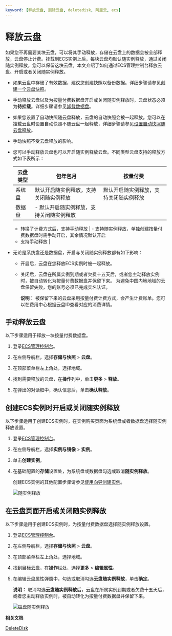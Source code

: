 ```yaml
---
keyword: [释放云盘, 删除云盘, deletedisk, 阿里云, ecs]
---
```


# 释放云盘

如果您不再需要某块云盘，可以将其手动释放，存储在云盘上的数据会被全部释放，云盘停止计费。挂载到ECS实例上后，每块云盘均默认随实例释放，通过关闭随实例释放，您可以保留这块云盘。本文介绍了如何通过ECS管理控制台释放云盘、开启或者关闭随实例释放。

-   如果云盘中存储了有效数据，建议您创建快照以备份数据。详细步骤请参见[创建一个云盘快照](/intl.zh-CN/快照/使用快照/创建一个云盘快照.md)。
-   手动释放云盘以及为按量付费数据盘开启或关闭随实例释放时，云盘状态必须为**待挂载**。详细步骤请参见[卸载数据盘](/intl.zh-CN/块存储/云盘/卸载数据盘.md)。

-   如果您设置了自动快照随云盘释放，云盘的自动快照会被一起释放。您可以在挂载云盘时设置自动快照不随云盘一起释放，详细步骤请参见[设置自动快照随云盘释放](/intl.zh-CN/快照/使用自动快照策略/设置自动快照随云盘释放.md)。
-   手动快照不受云盘释放的影响。
-   您可以手动释放云盘也可以开启随实例释放云盘。不同类型云盘支持的释放方式如下表所示：

    |云盘类型|包年包月|按量付费|
    |----|----|----|
    |系统盘|默认开启随实例释放，支持关闭随实例释放|默认开启随实例释放，支持关闭随实例释放|
    |数据盘|    -   默认开启随实例释放，支持关闭随实例释放
    -   转换了计费方式后，支持手动释放
|    -   支持随实例释放，单独创建按量付费数据盘时需手动开启，其余情况默认开启
    -   支持手动释放 |

-   无论是系统盘还是数据盘，开启与关闭随实例释放都有如下影响：
    -   开启后，云盘在您释放ECS实例时被一起释放。
    -   关闭后，云盘在所属实例到期或者欠费十五天后，或者您主动释放实例时，被自动转化为按量付费数据盘并保留下来。 为避免中国内地地域的云盘保留失败，您的账号必须已完成实名认证。

        **说明：** 被保留下来的云盘采用按量付费计费方式，会产生计费账单。您可以在费用中心根据云盘ID查看对应的消费详情。


## 手动释放云盘

以下步骤适用于释放一块按量付费数据盘。

1.  登录[ECS管理控制台](https://ecs.console.aliyun.com)。

2.  在左侧导航栏，选择**存储与快照** \> **云盘**。

3.  在顶部菜单栏左上角处，选择地域。

4.  找到需要释放的云盘，在**操作**列中，单击**更多** \> **释放**。

5.  在弹出的对话框中，确认信息后，单击**确认释放**。


## 创建ECS实例时开启或关闭随实例释放

以下步骤适用于创建ECS实例时，在实例购买页面为系统盘或者数据盘选择随实例释放设置。

1.  登录[ECS管理控制台](https://ecs.console.aliyun.com)。

2.  在左侧导航栏，选择**实例与镜像** \> **实例**。

3.  单击**创建实例**。

4.  在基础配置的**存储**设置处，为系统盘或数据盘勾选或取消**随实例释放**。

    创建ECS实例的其他配置步骤请参见[使用向导创建实例](/intl.zh-CN/实例/创建实例/使用向导创建实例.md)。

    ![随实例释放](https://static-aliyun-doc.oss-accelerate.aliyuncs.com/assets/img/zh-CN/8363359951/p63822.png)


## 在云盘页面开启或关闭随实例释放

以下步骤适用于创建ECS实例时，为按量付费数据盘选择随实例释放设置。

1.  登录[ECS管理控制台](https://ecs.console.aliyun.com)。

2.  在左侧导航栏，选择**存储与快照** \> **云盘**。

3.  在顶部菜单栏左上角处，选择地域。

4.  找到目标云盘，在**操作**栏处，选择**更多** \> **编辑属性**。

5.  在编辑云盘属性弹窗中，勾选或取消勾选**云盘随实例释放**，单击**确定**。

    **说明：** 取消勾选**云盘随实例释放**后，云盘在所属实例到期或者欠费十五天后，或者您主动释放实例时，被自动转化为按量付费数据盘并保留下来。

    ![磁盘随实例释放](https://static-aliyun-doc.oss-accelerate.aliyuncs.com/assets/img/zh-CN/8363359951/p63856.png)


**相关文档**  


[DeleteDisk](/intl.zh-CN/API参考/磁盘/DeleteDisk.md)

